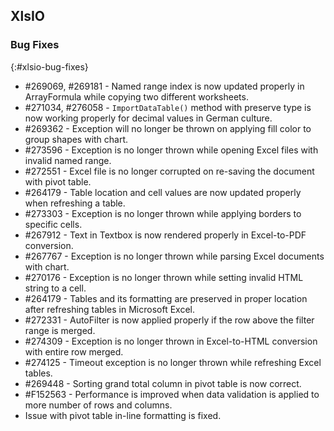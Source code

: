 ## XlsIO

### Bug Fixes
{:#xlsio-bug-fixes}

* \#269069, \#269181 - Named range index is now updated properly in ArrayFormula while copying two different worksheets.
* \#271034, \#276058 - `ImportDataTable()` method with preserve type is now working properly for decimal values in German culture.
* \#269362 - Exception will no longer be thrown on applying fill color to group shapes with chart.
* \#273596 - Exception is no longer thrown while opening Excel files with invalid named range.
* \#272551 - Excel file is no longer corrupted on re-saving the document with pivot table.
* \#264179 - Table location and cell values are now updated properly when refreshing a table.
* \#273303 - Exception is no longer thrown while applying borders to specific cells.
* \#267912 - Text in Textbox is now rendered properly in Excel-to-PDF conversion.
* \#267767 - Exception is no longer thrown while parsing Excel documents with chart.
* \#270176 - Exception is no longer thrown while setting invalid HTML string to a cell.
* \#264179 - Tables and its formatting are preserved in proper location after refreshing tables in Microsoft Excel.
* \#272331 - AutoFilter is now applied properly if the row above the filter range is merged.
* \#274309 - Exception is no longer thrown in Excel-to-HTML conversion with entire row merged.
* \#274125 - Timeout exception is no longer thrown while refreshing Excel tables.
* \#269448 - Sorting grand total column in pivot table is now correct.
* \#F152563 - Performance is improved when data validation is applied to more number of rows and columns.
* Issue with pivot table in-line formatting is fixed.